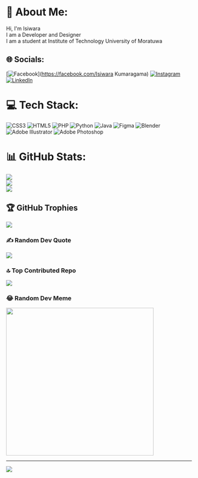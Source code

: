 # 💫 About Me:
Hi, I'm Isiwara <br>I am a Developer and Designer<br>I am a student at Institute of Technology University of Moratuwa


## 🌐 Socials:
[![Facebook](https://img.shields.io/badge/Facebook-%231877F2.svg?logo=Facebook&logoColor=white)](https://facebook.com/Isiwara Kumaragama) [![Instagram](https://img.shields.io/badge/Instagram-%23E4405F.svg?logo=Instagram&logoColor=white)](https://instagram.com/isiwarakumaragama) [![LinkedIn](https://img.shields.io/badge/LinkedIn-%230077B5.svg?logo=linkedin&logoColor=white)](https://linkedin.com/in/isiwara-k) 

# 💻 Tech Stack:
![CSS3](https://img.shields.io/badge/css3-%231572B6.svg?style=flat&logo=css3&logoColor=white) ![HTML5](https://img.shields.io/badge/html5-%23E34F26.svg?style=flat&logo=html5&logoColor=white) ![PHP](https://img.shields.io/badge/php-%23777BB4.svg?style=flat&logo=php&logoColor=white) ![Python](https://img.shields.io/badge/python-3670A0?style=flat&logo=python&logoColor=ffdd54) ![Java](https://img.shields.io/badge/java-%23ED8B00.svg?style=flat&logo=openjdk&logoColor=white) ![Figma](https://img.shields.io/badge/figma-%23F24E1E.svg?style=flat&logo=figma&logoColor=white) ![Blender](https://img.shields.io/badge/blender-%23F5792A.svg?style=flat&logo=blender&logoColor=white) ![Adobe Illustrator](https://img.shields.io/badge/adobe%20illustrator-%23FF9A00.svg?style=flat&logo=adobe%20illustrator&logoColor=white) ![Adobe Photoshop](https://img.shields.io/badge/adobe%20photoshop-%2331A8FF.svg?style=flat&logo=adobe%20photoshop&logoColor=white)
# 📊 GitHub Stats:
![](https://github-readme-stats.vercel.app/api?username=isiwarakumaragama&theme=gruvbox&hide_border=false&include_all_commits=false&count_private=false)<br/>
![](https://github-readme-streak-stats.herokuapp.com/?user=isiwarakumaragama&theme=gruvbox&hide_border=false)<br/>
![](https://github-readme-stats.vercel.app/api/top-langs/?username=isiwarakumaragama&theme=gruvbox&hide_border=false&include_all_commits=false&count_private=false&layout=compact)

## 🏆 GitHub Trophies
![](https://github-profile-trophy.vercel.app/?username=isiwarakumaragama&theme=onedark&no-frame=false&no-bg=true&margin-w=4)

### ✍️ Random Dev Quote
![](https://quotes-github-readme.vercel.app/api?type=horizontal&theme=radical)

### 🔝 Top Contributed Repo
![](https://github-contributor-stats.vercel.app/api?username=isiwarakumaragama&limit=5&theme=onedark&combine_all_yearly_contributions=true)

### 😂 Random Dev Meme
<img src='https://randommeme-five.vercel.app/' style="height: 400px;"/>

---
[![](https://visitcount.itsvg.in/api?id=isiwarakumaragama&icon=2&color=1)](https://visitcount.itsvg.in)

<!-- Proudly created with GPRM ( https://gprm.itsvg.in ) -->
